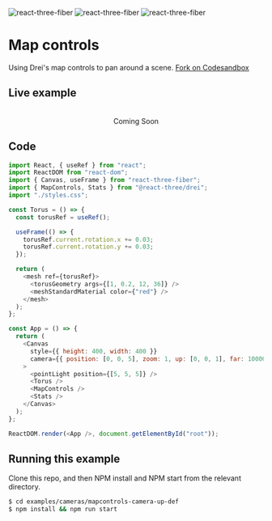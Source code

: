 ![react-three-fiber](https://img.shields.io/badge/dynamic/json?url=https://raw.githubusercontent.com/onion2k/r3f-by-example/develop/examples/cameras/mapcontrols-camera-up-def/package.json&label=react-three-fiber&query=$.dependencies['react-three-fiber']&color=green) ![react-three-fiber](https://img.shields.io/badge/dynamic/json?url=https://raw.githubusercontent.com/onion2k/r3f-by-example/develop/examples/cameras/mapcontrols-camera-up-def/package.json&label=three&query=$.dependencies['three']&color=green) ![react-three-fiber](https://img.shields.io/badge/dynamic/json?url=https://raw.githubusercontent.com/onion2k/r3f-by-example/develop/examples/cameras/mapcontrols-camera-up-def/package.json&label=@react-three/drei&query=$.dependencies['@react-three/drei']&color=green)

# Map controls

Using Drei's map controls to pan around a scene. [Fork on Codesandbox](https://githubbox.com/onion2k/r3f-by-example/tree/develop/examples/cameras/mapcontrols-camera-up-def)

## Live example
<div align="center">
  <br>
Coming Soon
  <br>
</div>

## Code
```js
import React, { useRef } from "react";
import ReactDOM from "react-dom";
import { Canvas, useFrame } from "react-three-fiber";
import { MapControls, Stats } from "@react-three/drei";
import "./styles.css";

const Torus = () => {
  const torusRef = useRef();

  useFrame(() => {
    torusRef.current.rotation.x += 0.03;
    torusRef.current.rotation.y += 0.03;
  });

  return (
    <mesh ref={torusRef}>
      <torusGeometry args={[1, 0.2, 12, 36]} />
      <meshStandardMaterial color={"red"} />
    </mesh>
  );
};

const App = () => {
  return (
    <Canvas
      style={{ height: 400, width: 400 }}
      camera={{ position: [0, 0, 5], zoom: 1, up: [0, 0, 1], far: 10000 }}
    >
      <pointLight position={[5, 5, 5]} />
      <Torus />
      <MapControls />
      <Stats />
    </Canvas>
  );
};

ReactDOM.render(<App />, document.getElementById("root"));

```

## Running this example

Clone this repo, and then NPM install and NPM start from the relevant directory.

```bash
$ cd examples/cameras/mapcontrols-camera-up-def
$ npm install && npm run start
```